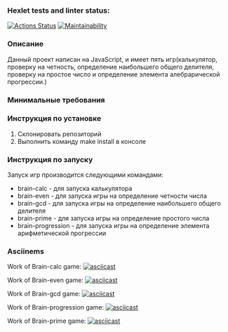 ### Hexlet tests and linter status:
[![Actions Status](https://github.com/GelmenBuza/frontend-project-44/actions/workflows/hexlet-check.yml/badge.svg)](https://github.com/GelmenBuza/frontend-project-44/actions)
[![Maintainability](https://api.codeclimate.com/v1/badges/54a9078ff711dc082992/maintainability)](https://codeclimate.com/github/GelmenBuza/frontend-project-44/maintainability)


### Описание

Данный проект написан на JavaScript, и имеет пять игр(калькулятор, проверку на четность, определение наибольшего общего делителя, проверку на простое число и определение элемента алебрарической прогрессии.)

### Минимальные требования



### Инструкция по установке

1. Склонировать репозиторий
2. Выполнить команду make install в консоле

### Инструкция по запуску

Запуск игр производится следующими командами:
- brain-calc - для запуска калькулятора  
- brain-even - для запуска игры на определение четности числа  
- brain-gcd - для запуска игры на определение наибольшего общего делителя  
- brain-prime - для запуска игры на определение простого числа  
- brain-progression - для запуска игры на определение элемента арифметической прогрессии

### Asciinems

Work of Brain-calc game:
[![asciicast](https://asciinema.org/a/9DR36XMsMr8MdWlovyQlbDCra.svg)](https://asciinema.org/a/9DR36XMsMr8MdWlovyQlbDCra)


Work of Brain-even game:
[![asciicast](https://asciinema.org/a/ZAJvV77Al3cz6S4GxAbAnCGjf.svg)](https://asciinema.org/a/ZAJvV77Al3cz6S4GxAbAnCGjf)


Work of Brain-gcd game:
[![asciicast](https://asciinema.org/a/svSQRjbMi00scgxi27GGmsk8E.svg)](https://asciinema.org/a/svSQRjbMi00scgxi27GGmsk8E)


Work of Brain-progression game:
[![asciicast](https://asciinema.org/a/O6ehBLl644JttJfNkIhdAVzNx.svg)](https://asciinema.org/a/O6ehBLl644JttJfNkIhdAVzNx)


Work of Brain-prime game:
[![asciicast](https://asciinema.org/a/toIWvDVvqCFIR9CrW8dNvOOpW.svg)](https://asciinema.org/a/toIWvDVvqCFIR9CrW8dNvOOpW)